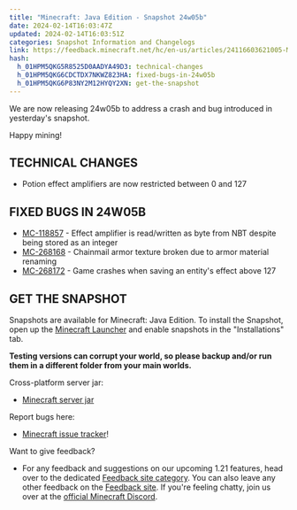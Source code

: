 ```yaml
---
title: "Minecraft: Java Edition - Snapshot 24w05b"
date: 2024-02-14T16:03:47Z
updated: 2024-02-14T16:03:51Z
categories: Snapshot Information and Changelogs
link: https://feedback.minecraft.net/hc/en-us/articles/24116603621005-Minecraft-Java-Edition-Snapshot-24w05b
hash:
  h_01HPM5QKG5R8525D0AADYA49D3: technical-changes
  h_01HPM5QKG6CDCTDX7NKWZ823HA: fixed-bugs-in-24w05b
  h_01HPM5QKG6P83NY2M12HYQY2XN: get-the-snapshot
---
```


We are now releasing 24w05b to address a crash and bug introduced in yesterday's snapshot.

Happy mining!

## TECHNICAL CHANGES

- Potion effect amplifiers are now restricted between 0 and 127

## FIXED BUGS IN 24W05B

- [MC-118857](https://bugs.mojang.com/browse/MC-118857) - Effect amplifier is read/written as byte from NBT despite being stored as an integer
- [MC-268168](https://bugs.mojang.com/browse/MC-268168) - Chainmail armor texture broken due to armor material renaming
- [MC-268172](https://bugs.mojang.com/browse/MC-268172) - Game crashes when saving an entity's effect above 127

## GET THE SNAPSHOT

Snapshots are available for Minecraft: Java Edition. To install the Snapshot, open up the [Minecraft Launcher](https://www.minecraft.net/download.html) and enable snapshots in the "Installations" tab.

**Testing versions can corrupt your world, so please backup and/or run them in a different folder from your main worlds.**

Cross-platform server jar:

- [Minecraft server jar](https://piston-data.mojang.com/v1/objects/189526bf25c06f7c0071aa637bc5f3668a6457d4/server.jar)

Report bugs here:

- [Minecraft issue tracker](https://bugs.mojang.com/projects/MC/summary)!

Want to give feedback?

- For any feedback and suggestions on our upcoming 1.21 features, head over to the dedicated [Feedback site category](https://aka.ms/Minecraft121Feedback). You can also leave any other feedback on the [Feedback site](https://feedback.minecraft.net/). If you're feeling chatty, join us over at the [official Minecraft Discord](https://discordapp.com/invite/minecraft).
